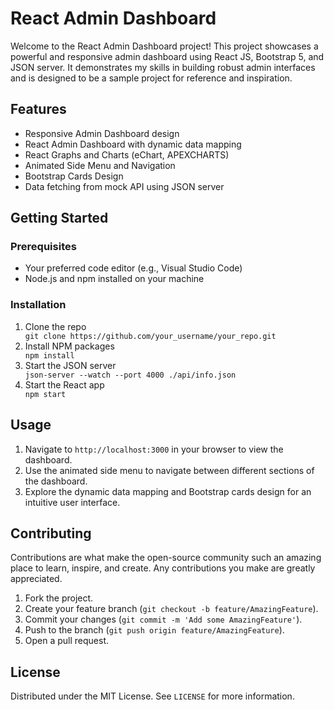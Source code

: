 <!DOCTYPE html>
<html lang="en">

<head>
  <meta charset="UTF-8">
  <meta http-equiv="X-UA-Compatible" content="IE=edge">
  <meta name="viewport" content="width=device-width, initial-scale=1.0">
  
</head>

<body>
  <h1>React Admin Dashboard</h1>
  <p>Welcome to the React Admin Dashboard project! This project showcases a powerful and responsive admin dashboard using React JS, Bootstrap 5, and JSON server. It demonstrates my skills in building robust admin interfaces and is designed to be a sample project for reference and inspiration.</p>

  <h2>Features</h2>
  <ul>
    <li>Responsive Admin Dashboard design</li>
    <li>React Admin Dashboard with dynamic data mapping</li>
    <li>React Graphs and Charts (eChart, APEXCHARTS)</li>
    <li>Animated Side Menu and Navigation</li>
    <li>Bootstrap Cards Design</li>
    <li>Data fetching from mock API using JSON server</li>
  </ul>

  <h2>Getting Started</h2>
  <h3>Prerequisites</h3>
  <ul>
    <li>Your preferred code editor (e.g., Visual Studio Code)</li>
    <li>Node.js and npm installed on your machine</li>
  </ul>

  <h3>Installation</h3>
  <ol>
    <li>Clone the repo</li>
    <code>git clone https://github.com/your_username/your_repo.git</code>
    <li>Install NPM packages</li>
    <code>npm install</code>
    <li>Start the JSON server</li>
    <code>json-server --watch --port 4000 ./api/info.json</code>
    <li>Start the React app</li>
    <code>npm start</code>
  </ol>

  <h2>Usage</h2>
  <ol>
    <li>Navigate to <code>http://localhost:3000</code> in your browser to view the dashboard.</li>
    <li>Use the animated side menu to navigate between different sections of the dashboard.</li>
    <li>Explore the dynamic data mapping and Bootstrap cards design for an intuitive user interface.</li>
  </ol>

  <h2>Contributing</h2>
  <p>Contributions are what make the open-source community such an amazing place to learn, inspire, and create. Any contributions
    you make are greatly appreciated.</p>
  <ol>
    <li>Fork the project.</li>
    <li>Create your feature branch (<code>git checkout -b feature/AmazingFeature</code>).</li>
    <li>Commit your changes (<code>git commit -m 'Add some AmazingFeature'</code>).</li>
    <li>Push to the branch (<code>git push origin feature/AmazingFeature</code>).</li>
    <li>Open a pull request.</li>
  </ol>

  <h2>License</h2>
  <p>Distributed under the MIT License. See <code>LICENSE</code> for more information.</p>

</body>

</html>
